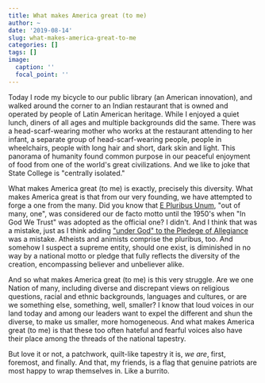 ```yaml
---
title: What makes America great (to me)
author: ~
date: '2019-08-14'
slug: what-makes-america-great-to-me
categories: []
tags: []
image:
  caption: ''
  focal_point: ''
---
```


Today I rode my bicycle to our public library (an American innovation), and walked around the corner to an Indian restaurant that is owned and operated by people of Latin American heritage.
While I enjoyed a quiet lunch, diners of all ages and multiple backgrounds did the same.
There was a head-scarf-wearing mother who works at the restaurant attending to her infant, a separate group of head-scarf-wearing people, people in wheelchairs, people with long hair and short, dark skin and light.
This panorama of humanity found common purpose in our peaceful enjoyment of food from one of the world's great civilizations.
And we like to joke that State College is "centrally isolated."

What makes America great (to me) is exactly, precisely this diversity.
What makes America great is that from our very founding, we have attempted to forge a one from the many.
Did you know that [E Pluribus Unum](https://en.wikipedia.org/wiki/E_pluribus_unum), "out of many, one", was considered our de facto motto until the 1950's when "In God We Trust" was adopted as the official one?
I didn't.
And I think that was a mistake, just as I think adding ["under God" to the Pledege of Allegiance](https://en.wikipedia.org/wiki/Pledge_of_Allegiance) was a mistake.
Atheists and animists comprise the pluribus, too.
And somehow I suspect a supreme entity, should one exist, is diminished in no way by a national motto or pledge that fully reflects the diversity of the creation, encompassing believer and unbeliever alike.

And so what makes America great (to me) is this very struggle.
Are we one Nation of many, including diverse and discrepant views on religious questions, racial and ethnic backgrounds, languages and cultures, or are we something else, something, well, smaller?
I know that loud voices in our land today and among our leaders want to expel the different and shun the diverse, to make us smaller, more homogeneous.
And what makes America great (to me) is that these too often hateful and fearful voices also have their place among the threads of the national tapestry.

But love it or not, a patchwork, quilt-like tapestry it is, *we are*, first, foremost, and finally.
And that, my friends, is a flag that genuine patriots are most happy to wrap themselves in.
Like a burrito.
